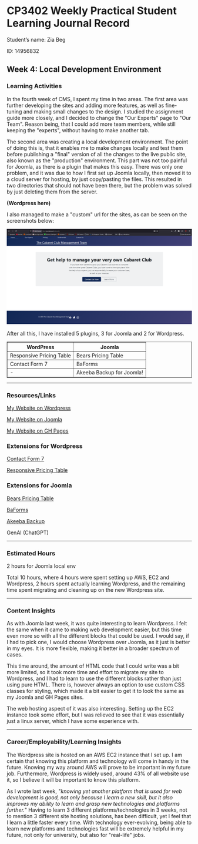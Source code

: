 # CP3402 Weekly Practical Student Learning Journal Record
Student’s name: Zia Beg

ID: 14956832

## Week 4: Local Development Environment

### Learning Activities

In the fourth week of CMS, I spent my time in two areas. The first area was further developing the sites and adding more features, as well as fine-tuning and making small changes to the design. I studied the assignment guide more closely, and I decided to change the "Our Experts" page to "Our Team". Reason being, that I could add more team members, while still keeping the "experts", without having to make another tab.

The second area was creating a local development environment. The point of doing this is, that it enables me to make changes locally and test them before publishing a "final" version of all the changes to the live public site, also known as the "production" environment. This part was not too painful for Joomla, as there is a plugin that makes this easy. There was only one problem, and it was due to how I first set up Joomla locally, then moved it to a cloud server for hosting, by just copy/pasting the files. This resulted in two directories that should not have been there, but the problem was solved by just deleting them from the server.

**(Wordpress here)**

I also managed to make a "custom" url for the sites, as can be seen on the screenshots below:

![Joomla working locally](/pics/image.png)

After all this, I have installed 5 plugins, 3 for Joomla and 2 for Wordpress.

<table border="1" cellspacing="0" cellpadding="6">
  <tr>
    <th>WordPress</th>
    <th>Joomla</th>
  </tr>
  <tr>
    <td>Responsive Pricing Table</td>
    <td>Bears Pricing Table</td>
  </tr>
  <tr>
    <td>Contact Form 7</td>
    <td>BaForms</td>
  </tr>
  <tr>
    <td>-</td>
    <td>Akeeba Backup for Joomla!</td>
  </tr>
</table>

---

### Resources/Links

[My Website on Wordpress](http://3.104.36.206/)

[My Website on Joomla](http://cabacuramanagementteam.joomla.com/)

[My Website on GH Pages](https://s235124.github.io/startupAssignment1)

### Extensions for Wordpress

[Contact Form 7](https://wordpress.org/plugins/contact-form-7/)

[Responsive Pricing Table](https://wordpress.org/plugins/dk-pricr-responsive-pricing-table/)

### Extensions for Joomla

[Bears Pricing Table](https://github.com/N6REJ/mod_bears_pricing_tables/releases/)

[BaForms](https://www.balbooa.com/joomla-forms)

[Akeeba Backup](https://www.akeeba.com/products/akeeba-backup.html)

GenAI (ChatGPT)

---

### Estimated Hours

2 hours for Joomla local env

Total 10 hours, where 4 hours were spent setting up AWS, EC2 and Wordpress, 2 hours spent actually learning Wordpress, and the remaining time spent migrating and cleaning up on the new Wordpress site.

---

### Content Insights

As with Joomla last week, it was quite interesting to learn Wordpress. I felt the same when it came to making web development easier, but this time even more so with all the different blocks that could be used. I would say, if I had to pick one, I would choose Wordpress over Joomla, as it just is better in my eyes. It is more flexible, making it better in a broader spectrum of cases.

This time around, the amount of HTML code that I could write was a bit more limited, so it took more time and effort to migrate my site to Wordpress, and I had to learn to use the different blocks rather than just using pure HTML. There is, however always an option to use custom CSS classes for styling, which made it a bit easier to get it to look the same as my Joomla and GH Pages sites.

The web hosting aspect of it was also interesting. Setting up the EC2 instance took some effort, but I was relieved to see that it was essentially just a linux server, which I have some experience with.

---

### Career/Employability/Learning Insights

The Wordpress site is hosted on an AWS EC2 instance that I set up. I am certain that knowing this platform and technology will come in handy in the future. Knowing my way around AWS will prove to be important in my future job. Furthermore, Wordpress is widely used, around 43% of all website use it, so I believe it will be important to know this platform.

As I wrote last week, "*knowing yet another platform that is used for web development is good, not only because I learn a new skill, but it also improves my ability to learn and grasp new technologies and platforms further.*" Having to learn 3 different platforms/technologies in 3 weeks, not to mention 3 different site hosting solutions, has been difficult, yet I feel that I learn a little faster every time. With technology ever-evolving, being able to learn new platforms and technologies fast will be extremely helpful in my future, not only for university, but also for "real-life" jobs.